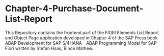 # Chapter-4-Purchase-Document-List-Report
This Repository contains the frontend part of the FIORI Elements List Report and Object Page application developed in Chapter 4 of the SAP Press book ABAP Development for SAP S/4HANA - ABAP Programming Model for SAP Fiori written by Stefan Haas, Bince Mathew.
